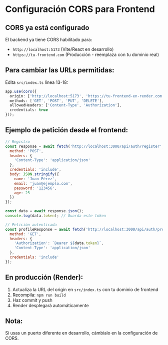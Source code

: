 # Configuración CORS para Frontend

## CORS ya está configurado

El backend ya tiene CORS habilitado para:
- `http://localhost:5173` (Vite/React en desarrollo)
- `https://tu-frontend.com` (Producción - reemplaza con tu dominio real)

## Para cambiar las URLs permitidas:

Edita `src/index.ts` línea 13-18:

```typescript
app.use(cors({
  origin: ['http://localhost:5173', 'https://tu-frontend-en-render.com'],
  methods: ['GET', 'POST', 'PUT', 'DELETE'],
  allowedHeaders: ['Content-Type', 'Authorization'],
  credentials: true
}));
```

## Ejemplo de petición desde el frontend:

```javascript
// Registro
const response = await fetch('http://localhost:3000/api/auth/register', {
  method: 'POST',
  headers: {
    'Content-Type': 'application/json'
  },
  credentials: 'include',
  body: JSON.stringify({
    name: 'Juan Pérez',
    email: 'juan@ejemplo.com',
    password: '123456',
    age: 25
  })
});

const data = await response.json();
console.log(data.token); // Guarda este token

// Petición autenticada
const profileResponse = await fetch('http://localhost:3000/api/auth/profile', {
  method: 'GET',
  headers: {
    'Authorization': `Bearer ${data.token}`,
    'Content-Type': 'application/json'
  },
  credentials: 'include'
});
```

## En producción (Render):

1. Actualiza la URL del origin en `src/index.ts` con tu dominio de frontend
2. Recompila: `npm run build`
3. Haz commit y push
4. Render desplegará automáticamente

## Nota:

Si usas un puerto diferente en desarrollo, cámbialo en la configuración de CORS.